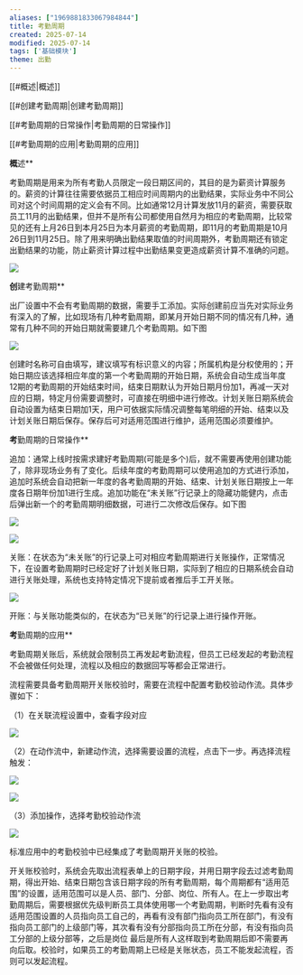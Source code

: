 ```yaml
---
aliases: ["1969881833067984844"]
title: 考勤周期
created: 2025-07-14
modified: 2025-07-14
tags: ['基础模块']
theme: 出勤
---
```


[[#概述|概述]]

[[#创建考勤周期|创建考勤周期]]

[[#考勤周期的日常操作|考勤周期的日常操作]]

[[#考勤周期的应用|考勤周期的应用]]

**概**述**

考勤周期是用来为所有考勤人员限定一段日期区间的，其目的是为薪资计算服务的。薪资的计算往往需要依据员工相应时间周期内的出勤结果，实际业务中不同公司对这个时间周期的定义会有不同。比如通常12月计算发放11月的薪资，需要获取员工11月的出勤结果，但并不是所有公司都使用自然月为相应的考勤周期，比较常见的还有上月26日到本月25日为本月薪资的考勤周期，即11月的考勤周期是10月26日到11月25日。除了用来明确出勤结果取值的时间周期外，考勤周期还有锁定出勤结果的功能，防止薪资计算过程中出勤结果变更造成薪资计算不准确的问题。

![](6e52d032b39b3c4cc0aa6cd1f831c2d8.jpg)

**创**建考勤周期**

出厂设置中不会有考勤周期的数据，需要手工添加。实际创建前应当先对实际业务有深入的了解，比如现场有几种考勤周期，即某月开始日期不同的情况有几种，通常有几种不同的开始日期就需要建几个考勤周期。如下图

![](30d7109aee11eea145554673e0124a67.jpg)

创建时名称可自由填写，建议填写有标识意义的内容；所属机构是分权使用的；开始日期应该选择相应年度的第一个考勤周期的开始日期，系统会自动生成当年度12期的考勤周期的开始结束时间，结束日期默认为开始日期月份加1，再减一天对应的日期，特定月份需要调整时，可直接在明细中进行修改。计划关账日期系统会自动设置为结束日期加1天，用户可依据实际情况调整每笔明细的开始、结束以及计划关账日期后保存。保存后可对适用范围进行维护，适用范围必须要维护。

**考**勤周期的日常操作**

追加：通常上线时按需求建好考勤周期(可能是多个)后，就不需要再使用创建功能了，除非现场业务有了变化。后续年度的考勤周期可以使用追加的方式进行添加，追加时系统会自动把新一年度的各考勤周期的开始、结束、计划关账日期按上一年度各日期年份加1进行生成。追加功能在“未关账”行记录上的隐藏功能健内，点击后弹出新一个的考勤周期明细数据，可进行二次修改后保存。如下图

![](8de5e9bed6edd725ab767ad481b6999e.jpg)

![](2dbc9dbd94b1848e541b5ce09f8ace27.jpg)

关账：在状态为“未关账”的行记录上可对相应考勤周期进行关账操作，正常情况下，在设置考勤周期时已经定好了计划关账日期，实际到了相应的日期系统会自动进行关账处理，系统也支持特定情况下提前或者推后手工开关账。

![](af852a66aee453544192f2341dae0ba4.jpg)

开账：与关账功能类似的，在状态为“已关账”的行记录上进行操作开账。

**考**勤周期的应用**

考勤周期关账后，系统就会限制员工再发起考勤流程，但员工已经发起的考勤流程不会被做任何处理，流程以及相应的数据回写等都会正常进行。

流程需要具备考勤周期开关账校验时，需要在流程中配置考勤校验动作流。具体步骤如下：

（1）在关联流程设置中，查看字段对应

![](42652057100b7422bca908547b1a225f.jpg)

（2）在动作流中，新建动作流，选择需要设置的流程，点击下一步。再选择流程触发：

![](d66649fa5d00b4f4823826eb49fa8461.jpg)

![](de43997d45504e768459aaa96b141ab3.jpg)

（3）添加操作，选择考勤校验动作流

![](81d7009bc7b8f3e05f4092fe9de3530f.jpg)

标准应用中的考勤校验中已经集成了考勤周期开关账的校验。

开关账校验时，系统会先取出流程表单上的日期字段，并用日期字段去过滤考勤周期，得出开始、结束日期包含该日期字段的所有考勤周期，每个周期都有“适用范围”的设置，适用范围可以是人员、部门、分部、岗位、所有人。在上一步取出考勤周期后，需要根据优先级判断员工具体使用哪一个考勤周期，判断时先看有没有适用范围设置的人员指向员工自己的，再看有没有部门指向员工所在部门，有没有指向员工部门的上级部门等，其次看有没有分部指向员工所在分部，有没有指向员工分部的上级分部等，之后是岗位 最后是所有人这样取到考勤周期后即不需要再向后取。校验时，如果员工的考勤周期上已经是关账状态，员工不能发起流程，否则可以发起流程。